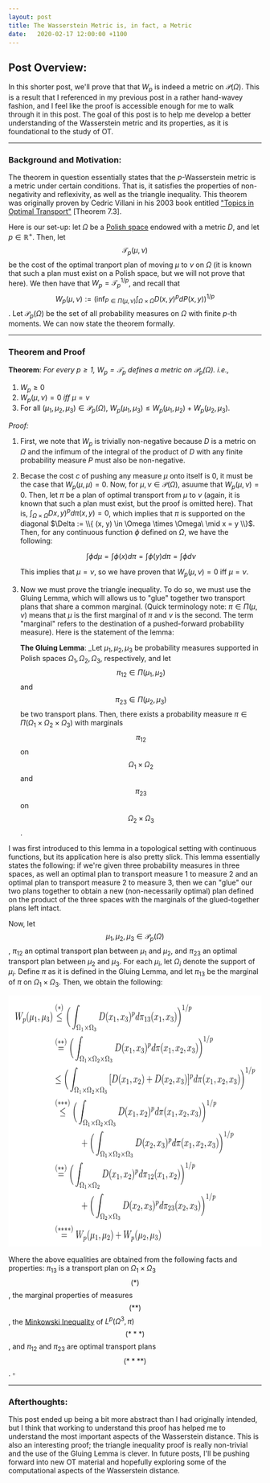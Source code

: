 ```yaml
---
layout: post
title: The Wasserstein Metric is, in fact, a Metric
date:   2020-02-17 12:00:00 +1100
---
```

<!--more-->

## Post Overview:
In this shorter post, we'll prove that that $W_p$ is indeed a metric on $\mathcal{P}(\Omega)$. This is a result that I referenced in my previous post in a rather hand-wavey fashion, and I feel like the proof is accessible enough for me to walk through it in this post. The goal of this post is to help me develop a better understanding of the Wasserstein metric and its properties, as it is foundational to the study of OT.

___
### Background and Motivation:
The theorem in question essentially states that the $p$-Wasserstein metric is a metric under certain conditions. That is, it satisfies the properties of non-negativity and reflexivity, as well as the triangle inequality. This theorem was originally proven by Cedric Villani in his 2003 book entitled ["Topics in Optimal Transport"](https://bookstore.ams.org/gsm-58) [Theorem 7.3].

Here is our set-up: let $\Omega$ be a [Polish space](https://en.wikipedia.org/wiki/Polish_space) endowed with a metric $D$, and let $p \in \mathbb{R}^+$. Then, let $$ \mathcal{T}_p(\mu, \nu) $$ be the cost of the optimal tranport plan of moving $\mu$ to $\nu$ on $\Omega$ (it is known that such a plan must exist on a Polish space, but we will not prove that here). We then have that $W_p = \mathcal{T}_p^{1/p}$, and recall that $$ W_p(\mu, \nu) := \Big(\inf_{P \in \Pi(\mu, \nu)}{\int_{\Omega \times \Omega}{D(x,y)^{p}dP(x,y)}}\Big)^{1/p} $$. Let $\mathcal{P}_p(\Omega)$ be the set of all probability measures on $\Omega$ with finite $p$-th moments. We can now state the theorem formally. 

___
### Theorem and Proof
__Theorem__: _For every $p \geq 1$, $W_p = \mathcal{T}_p$ defines a metric on $\mathcal{P}_p(\Omega)$. i.e.,_

1. $W_p \geq 0$
2. $W_p(\mu, \nu) = 0$ _iff_ $\mu = \nu$
3. For all $(\mu_1, \mu_2, \mu_3) \in \mathcal{P}_p(\Omega)$, $W_p(\mu_1, \mu_3) \leq W_p(\mu_1, \mu_2) + W_p(\mu_2, \mu_3)$.


_Proof:_ 
1. First, we note that $W_p$ is trivially non-negative because $D$ is a metric on $\Omega$ and the infimum of the integral of the product of $D$ with any finite probability measure $P$ must also be non-negative.
2. Becase the cost $c$ of pushing any measure $\mu$ onto itself is $0$, it must be the case that $W_p(\mu, \mu) = 0$. Now, for $\mu, \nu \in \mathcal{P}(\Omega)$, asuume that $W_p(\mu, \nu) = 0$. Then, let $\pi$ be a plan of optimal transport from $\mu$ to $\nu$ (again, it is known that such a plan must exist, but the proof is omitted here). That is, $\int_{\Omega \times \Omega}{Dx,y)^{p}d\pi(x,y)} = 0$, which implies that $\pi$ is supported on the diagonal $\Delta := \\{ (x, y) \in \Omega \times \Omega\ \mid x = y \\}$. Then, for any continuous function $\phi$ defined on $\Omega$, we have the following:

    $$\int{\phi d\mu} = \int{\phi(x) d\pi} = \int{\phi(y) d\pi} = \int{\phi d\nu}$$  

    This implies that $\mu = \nu$, so we have proven that $W_p(\mu, \nu) = 0 \text{ iff } \mu = \nu$.
3. Now we must prove the triangle inequality. To do so, we must use the Gluing Lemma, which will allows us to "glue" together two transport plans that share a common marginal. (Quick terminology note: $\pi \in \Pi(\mu, \nu)$ means that $\mu$ is the first marginal of $\pi$ and $\nu$ is the second. The term "marginal" refers to the destination of a pushed-forward probability measure). Here is the statement of the lemma:   

    __The Gluing Lemma__: _Let $\mu_1, \mu_2, \mu_3$ be probability measures supported in Polish spaces $\Omega_1, \Omega_2, \Omega_3$, respectively, and let $$\pi_{12} \in \Pi(\mu_1, \mu_2)$$ and $$\pi_{23} \in \Pi(\mu_2, \mu_3)$$ be two transport plans. Then, there exists a probability measure $\pi \in \Pi(\Omega_1 \times \Omega_2 \times \Omega_3)$ with marginals $$\pi_{12}$$ on $$\Omega_1 \times \Omega_2$$ and $$\pi_{23}$$ on $$\Omega_2 \times \Omega_3$$.

I was first introduced to this lemma in a topological setting with continuous functions, but its application here is also pretty slick. This lemma essentially states the following: if we're given three probability measures in three spaces, as well an optimal plan to transport measure 1 to measure 2 and an optimal plan to transport measure 2 to measure 3, then we can "glue" our two plans together to obtain a new (non-necessarily optimal) plan defined on the product of the three spaces with the marginals of the glued-together plans left intact.

Now, let $$ \mu_1, \mu_2, \mu_3 \in \mathcal{P}_p(\Omega )$$, $\pi_{12}$ an optimal transport plan between $\mu_1$ and $\mu_2$, and $\pi_{23}$ an optimal transport plan between $\mu_2$ and $\mu_3$. For each $\mu_i$, let $\Omega_i$ denote the support of $\mu_i$. Define $\pi$ as it is defined in the Gluing Lemma, and let $\pi_{13}$ be the marginal of $\pi$ on $\Omega_1 \times \Omega_3$.
Then, we obtain the following:


<div class="img-container">
<img src="/post_assets/2020-02-17/triangle_ineq_latex.png" style="height:500px">
</div>

Where the above equalities are obtained from the following facts and properties: $\pi_{13}$ is a transport plan on $\Omega_1 \times \Omega_3$ $$(*)$$, the marginal properties of measures $$(**)$$, the [Minkowski Inequality](https://en.wikipedia.org/wiki/Minkowski_inequality) of $L^p(\Omega^3, \pi)$ $$(***)$$, and $\pi_{12}$ and $\pi_{23}$ are optimal transport plans $$(****)$$. $\square$

___
### Afterthoughts:
This post ended up being a bit more abstract than I had originally intended, but I think that working to understand this proof has helped me to understand the most important aspects of the Wasserstein distance. This is also an interesting proof; the triangle inequality proof is really non-trivial and the use of the Gluing Lemma is clever. In future posts, I'll be pushing forward into new OT material and hopefully exploring some of the computational aspects of the Wasserstein distance.